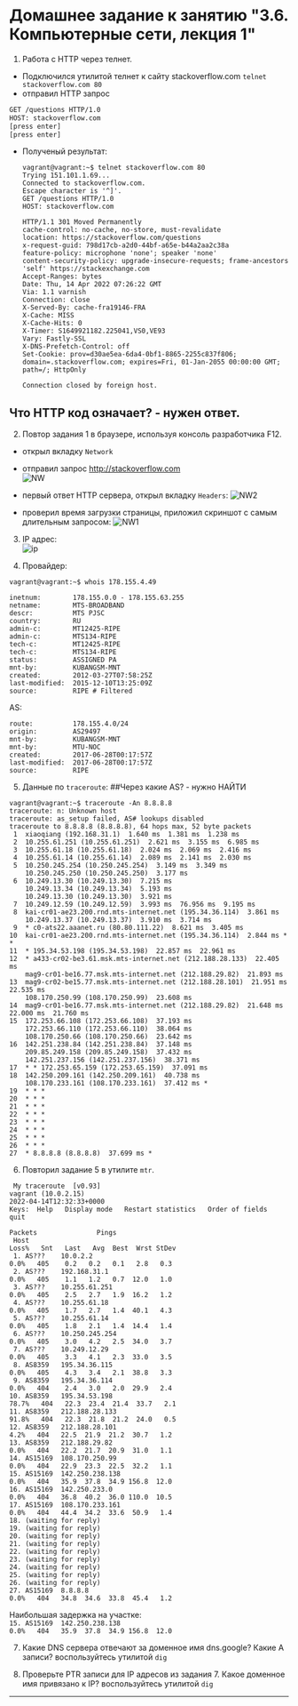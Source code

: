 # Домашнее задание к занятию "3.6. Компьютерные сети, лекция 1"

1. Работа c HTTP через телнет.
- Подключился утилитой телнет к сайту stackoverflow.com
`telnet stackoverflow.com 80`
- отправил HTTP запрос
```bash
GET /questions HTTP/1.0
HOST: stackoverflow.com
[press enter]
[press enter]
```
- Полученый результат:
  ```
  vagrant@vagrant:~$ telnet stackoverflow.com 80
  Trying 151.101.1.69...
  Connected to stackoverflow.com.
  Escape character is '^]'.
  GET /questions HTTP/1.0
  HOST: stackoverflow.com
  
  HTTP/1.1 301 Moved Permanently
  cache-control: no-cache, no-store, must-revalidate
  location: https://stackoverflow.com/questions
  x-request-guid: 798d17cb-a2d0-44bf-a65e-b44a2aa2c38a
  feature-policy: microphone 'none'; speaker 'none'
  content-security-policy: upgrade-insecure-requests; frame-ancestors 'self' https://stackexchange.com
  Accept-Ranges: bytes
  Date: Thu, 14 Apr 2022 07:26:22 GMT
  Via: 1.1 varnish
  Connection: close
  X-Served-By: cache-fra19146-FRA
  X-Cache: MISS
  X-Cache-Hits: 0
  X-Timer: S1649921182.225041,VS0,VE93
  Vary: Fastly-SSL
  X-DNS-Prefetch-Control: off
  Set-Cookie: prov=d30ae5ea-6da4-0bf1-8865-2255c837f806; domain=.stackoverflow.com; expires=Fri, 01-Jan-2055 00:00:00 GMT; path=/; HttpOnly
  
  Connection closed by foreign host.
  ```
## Что HTTP код означает? - нужен ответ.
  
2. Повтор задания 1 в браузере, используя консоль разработчика F12.
- открыл вкладку `Network`
- отправил запрос http://stackoverflow.com </br>
  ![NW](img/network.jpg)

- первый ответ HTTP сервера, открыл вкладку `Headers`:
  ![NW2](img/network2.jpg)

- проверил время загрузки страницы, приложил скриншот с самым длительным запросом:
  ![NW1](img/network1.jpg)

3. IP адрес: </br>
  ![ip](img/2ip.jpg)

4. Провайдер:
```
vagrant@vagrant:~$ whois 178.155.4.49

inetnum:        178.155.0.0 - 178.155.63.255
netname:        MTS-BROADBAND
descr:          MTS PJSC
country:        RU
admin-c:        MT12425-RIPE
admin-c:        MTS134-RIPE
tech-c:         MT12425-RIPE
tech-c:         MTS134-RIPE
status:         ASSIGNED PA
mnt-by:         KUBANGSM-MNT
created:        2012-03-27T07:58:25Z
last-modified:  2015-12-10T13:25:09Z
source:         RIPE # Filtered
```
AS:
```
route:          178.155.4.0/24
origin:         AS29497
mnt-by:         KUBANGSM-MNT
mnt-by:         MTU-NOC
created:        2017-06-28T00:17:57Z
last-modified:  2017-06-28T00:17:57Z
source:         RIPE
```

5. Данные по `traceroute`: 
##Через какие AS? - нужно НАЙТИ
```
vagrant@vagrant:~$ traceroute -An 8.8.8.8
traceroute: n: Unknown host
traceroute: as_setup failed, AS# lookups disabled
traceroute to 8.8.8.8 (8.8.8.8), 64 hops max, 52 byte packets
 1  xiaoqiang (192.168.31.1)  1.640 ms  1.381 ms  1.238 ms
 2  10.255.61.251 (10.255.61.251)  2.621 ms  3.155 ms  6.985 ms
 3  10.255.61.18 (10.255.61.18)  2.024 ms  2.069 ms  2.416 ms
 4  10.255.61.14 (10.255.61.14)  2.089 ms  2.141 ms  2.030 ms
 5  10.250.245.254 (10.250.245.254)  3.149 ms  3.349 ms
    10.250.245.250 (10.250.245.250)  3.177 ms
 6  10.249.13.30 (10.249.13.30)  7.215 ms
    10.249.13.34 (10.249.13.34)  5.193 ms
    10.249.13.30 (10.249.13.30)  3.921 ms
 7  10.249.12.59 (10.249.12.59)  3.993 ms  76.956 ms  9.195 ms
 8  kai-cr01-ae23.200.rnd.mts-internet.net (195.34.36.114)  3.861 ms
    10.249.13.37 (10.249.13.37)  3.910 ms  3.714 ms
 9  * c0-ats22.aaanet.ru (80.80.111.22)  8.621 ms  3.405 ms
10  kai-cr01-ae23.200.rnd.mts-internet.net (195.34.36.114)  2.844 ms * *
11  * 195.34.53.198 (195.34.53.198)  22.857 ms  22.961 ms
12  * a433-cr02-be3.61.msk.mts-internet.net (212.188.28.133)  22.405 ms
    mag9-cr01-be16.77.msk.mts-internet.net (212.188.29.82)  21.893 ms
13  mag9-cr02-be15.77.msk.mts-internet.net (212.188.28.101)  21.951 ms  22.535 ms
    108.170.250.99 (108.170.250.99)  23.608 ms
14  mag9-cr01-be16.77.msk.mts-internet.net (212.188.29.82)  21.648 ms  22.000 ms  21.760 ms
15  172.253.66.108 (172.253.66.108)  37.193 ms
    172.253.66.110 (172.253.66.110)  38.064 ms
    108.170.250.66 (108.170.250.66)  23.642 ms
16  142.251.238.84 (142.251.238.84)  37.148 ms
    209.85.249.158 (209.85.249.158)  37.432 ms
    142.251.237.156 (142.251.237.156)  38.371 ms
17  * * 172.253.65.159 (172.253.65.159)  37.091 ms
18  142.250.209.161 (142.250.209.161)  40.738 ms
    108.170.233.161 (108.170.233.161)  37.412 ms *
19  * * *
20  * * *
21  * * *
22  * * *
23  * * *
24  * * *
25  * * *
26  * * *
27  * 8.8.8.8 (8.8.8.8)  37.699 ms *
```

6. Повторил задание 5 в утилите `mtr`. 
```
 My traceroute  [v0.93]
vagrant (10.0.2.15)                                                                            2022-04-14T12:32:33+0000
Keys:  Help   Display mode   Restart statistics   Order of fields   quit
                                                                               Packets               Pings
 Host                                                                        Loss%   Snt   Last   Avg  Best  Wrst StDev
 1. AS???    10.0.2.2                                                         0.0%   405    0.2   0.2   0.1   2.8   0.3
 2. AS???    192.168.31.1                                                     0.0%   405    1.1   1.2   0.7  12.0   1.0
 3. AS???    10.255.61.251                                                    0.0%   405    2.5   2.7   1.9  16.2   1.2
 4. AS???    10.255.61.18                                                     0.0%   405    1.7   2.7   1.4  40.1   4.3
 5. AS???    10.255.61.14                                                     0.0%   405    1.8   2.1   1.4  14.4   1.4
 6. AS???    10.250.245.254                                                   0.0%   405    3.0   4.2   2.5  34.0   3.7
 7. AS???    10.249.12.29                                                     0.0%   405    3.3   4.1   2.3  33.0   3.5
 8. AS8359   195.34.36.115                                                    0.0%   405    4.3   3.4   2.1  38.8   3.3
 9. AS8359   195.34.36.114                                                    0.0%   404    2.4   3.0   2.0  29.9   2.4
10. AS8359   195.34.53.198                                                   78.7%   404   22.3  23.4  21.4  33.7   2.1
11. AS8359   212.188.28.133                                                  91.8%   404   22.3  21.8  21.2  24.0   0.5
12. AS8359   212.188.28.101                                                   4.2%   404   22.5  21.9  21.2  30.7   1.2
13. AS8359   212.188.29.82                                                    0.0%   404   22.2  21.7  20.9  31.0   1.1
14. AS15169  108.170.250.99                                                   0.0%   404   22.9  23.3  22.5  32.2   1.1
15. AS15169  142.250.238.138                                                  0.0%   404   35.9  37.8  34.9 156.8  12.0
16. AS15169  142.250.233.0                                                    0.0%   404   36.8  40.2  36.0 110.0  10.5
17. AS15169  108.170.233.161                                                  0.0%   404   44.4  34.2  33.6  50.9   1.4
18. (waiting for reply)
19. (waiting for reply)
20. (waiting for reply)
21. (waiting for reply)
22. (waiting for reply)
23. (waiting for reply)
24. (waiting for reply)
25. (waiting for reply)
26. (waiting for reply)
27. AS15169  8.8.8.8                                                          0.0%   404   34.8  34.6  33.8  45.4   1.2
```
Наибольшая задержка на участке: </br>
`15. AS15169  142.250.238.138                                                  0.0%   404   35.9  37.8  34.9 156.8  12.0`</br>

7. Какие DNS сервера отвечают за доменное имя dns.google? Какие A записи? воспользуйтесь утилитой `dig`


8. Проверьте PTR записи для IP адресов из задания 7. Какое доменное имя привязано к IP? воспользуйтесь утилитой `dig`


---
